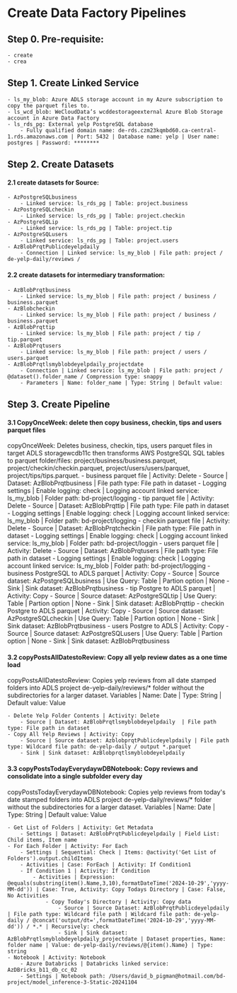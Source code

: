 # Create Data Factory Pipelines

## Step 0. Pre-requisite:
	- create
	- crea

## Step 1. Create Linked Service
	- ls_my_blob: Azure ADLS storage account in my Azure subscription to copy the parquet files to.
	- ls_wcd_blob: WeCloudData’s wcddestorageexternal Azure Blob Storage account in Azure Data Factory
	- ls_rds_pg: External yelp PostgreSQL database
		- Fully qualified domain name: de-rds.czm23kqmbd60.ca-central-1.rds.amazonaws.com | Port: 5432 | Database name: yelp | User name: postgres | Password: ********

## Step 2. Create Datasets
#### 2.1 create datasets for Source:
	- AzPostgreSQLbusiness
		- Linked service: ls_rds_pg | Table: project.business
	- AzPostgreSQLcheckin
		- Linked service: ls_rds_pg | Table: project.checkin
	- AzPostgreSQLip
		- Linked service: ls_rds_pg | Table: project.tip
	- AzPostgreSQLusers
		- Linked service: ls_rds_pg | Table: project.users
	- AzBlobPrqtPublicdeyelpdaily
		- Connection | Linked service: ls_my_blob | File path: project / de-yelp-daily/reviews / 

#### 2.2 create datasets for intermediary transformation:
	- AzBlobPrqtbusiness
		- Linked service: ls_my_blob | File path: project / business / business.parquet
	- AzBlobcheckin
		- Linked service: ls_my_blob | File path: project / business / business.parquet
	- AzBlobPrqttip
		- Linked service: ls_my_blob | File path: project / tip / tip.parquet
	- AzBlobPrqtusers
		- Linked service: ls_my_blob | File path: project / users / users.parquet
	- AzBlobPrqtlsmyblobdeyelpdaily_projectdate
		- Connection | Linked service: ls_my_blob | File path: project / @dataset().folder_name / Compression type: snappy
		- Parameters | Name: folder_name | Type: String | Default value:

## Step 3. Create Pipeline
#### 3.1 CopyOnceWeek: delete then copy business, checkin, tips and users parquet files



copyOnceWeek: Deletes business, checkin, tips, users parquet files in target ADLS storagewcdb11c then transforms AWS PostgreSQL SQL tables to parquet folder/files: project/business/business.parquet, project/checkin/checkin.parquet, project/users/users/parquet, project/tips/tips.parquet.
	- business parquet file | Activity: Delete
		- Source | Dataset: AzBlobPrqtbusiness | File path type: File path in dataset 
		- Logging settings | Enable logging: check | Logging account linked service: ls_my_blob | Folder path: bd-project/logging
	- tip parquet file | Activity: Delete
		- Source | Dataset: AzBlobPrqttip | File path type: File path in dataset 
		- Logging settings | Enable logging: check | Logging account linked service: ls_my_blob | Folder path: bd-project/logging
	- checkin parquet file | Activity: Delete
		- Source | Dataset: AzBlobPrqtcheckin | File path type: File path in dataset 
		- Logging settings | Enable logging: check | Logging account linked service: ls_my_blob | Folder path: bd-project/loggin
	- users parquet file | Activity: Delete
		- Source | Dataset: AzBlobPrqtusers | File path type: File path in dataset 
		- Logging settings | Enable logging: check | Logging account linked service: ls_my_blob | Folder path: bd-project/logging
	- business PostgreSQL to ADLS parquet | Activity: Copy
		- Source | Source dataset: AzPostgreSQLbusiness | Use Query: Table | Partion option | None
		- Sink | Sink dataset: AzBlobPrqtbusiness
	- tip Postgre to ADLS parquet | Activity: Copy
		- Source | Source dataset: AzPostgreSQLtip | Use Query: Table | Partion option | None
		- Sink | Sink dataset: AzBlobPrqttip
	- checkin Postgre to ADLS parquet | Activity: Copy
		- Source | Source dataset: AzPostgreSQLcheckin | Use Query: Table | Partion option | None
		- Sink | Sink dataset: AzBlobPrqtbusiness
	- users Postgre to ADLS | Activity: Copy
		- Source | Source dataset: AzPostgreSQLusers | Use Query: Table | Partion option | None
		- Sink | Sink dataset: AzBlobPrqtbusiness

#### 3.2 copyPostsAllDatestoReview: Copy all yelp review dates as a one time load
copyPostsAllDatestoReview: Copies yelp reviews from all date stamped folders into ADLS project de-yelp-daily/reviews/* folder without the subdirectories for a larger dataset.
Variables | Name: Date | Type: String | Default value: Value

	- Delete Yelp Folder Contents | Activity: Delete
		- Source | Dataset: AzBlobPrqtlsmyblobdeyelpdaily  | File path type: File path in dataset
	- Copy All Yelp Reviews | Activity: Copy
		- Source | Source dataset: AzblobprqtPublicdeyelpdaily | File path type: Wildcard file path: de-yelp-daily / output *.parquet
		- Sink | Sink dataset: AzBlobprqtlsmyblobdeyelpdaily

#### 3.3 copyPostsTodayEverydaywDBNotebook: Copy reviews and consolidate into a single subfolder every day
copyPostsTodayEverydaywDBNotebook: Copies yelp reviews from today's date stamped folders into ADLS project de-yelp-daily/reviews/* folder without the subdirectories for a larger dataset.
Variables | Name: Date | Type: String | Default value: Value

	- Get List of Folders | Activity: Get Metadata
		- Settings | Dataset: AzBlobPrqtPublicdeyelpdaily | Field List: Child items, Item name
	- For Each Folder | Activity: For Each
		- Settings | Sequential: Check | Items: @activity('Get List of Folders').output.childItems
		- Activities | Case: ForEach | Activity: If Condition1
		- If Condition 1 | Activity: If Condition
			- Activities | Expression: @equals(substring(item().Name,3,10),formatDateTime('2024-10-29','yyyy-MM-dd')) | Case: True, Activity: Copy Todays Directory | Case: False, No Activities
				- Copy Today's Directory | Activity: Copy data
					- Source | Source Dataset: AzBlobPrqtPublicdeyelpdaily | File path type: Wildcard file path | Wildcard file path: de-yelp-daily / @concat('output/dt=',formatDateTime('2024-10-29','yyyy-MM-dd')) / *.* | Recursively: check
					- Sink | Sink dataset: AzBlobPrqtlsmyblobdeyelpdaily_projectdate | Dataset properties, Name: folder name | Value: de-yelp-daily/reviews/@{item().Name} | Type: string
	- Notebook | Activity: Notebook
		- Azure Databricks | Databricks linked service: AzDBricks_b11_db_cc_02
		- Settings | Notebook path: /Users/david_b_pigman@hotmail.com/bd-project/model_inference-3-Static-20241104





